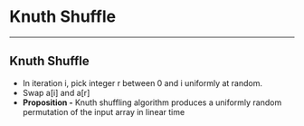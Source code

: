 # Knuth Shuffle

---

## Knuth Shuffle

- In iteration i, pick integer r between 0 and i uniformly at random.
- Swap a[i] and a[r]
- **Proposition -** Knuth shuffling algorithm produces a uniformly random permutation of the input array in linear time
